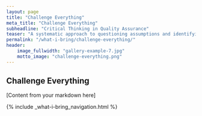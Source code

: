 ```yaml
---
layout: page
title: "Challenge Everything"
meta_title: "Challenge Everything"
subheadline: "Critical Thinking in Quality Assurance"
teaser: "A systematic approach to questioning assumptions and identifying potential issues"
permalink: "/what-i-bring/challenge-everything/"
header:
    image_fullwidth: "gallery-example-7.jpg"
    motto_image: "challenge-everything.png"
---
```


## Challenge Everything

[Content from your markdown here]

{% include _what-i-bring_navigation.html %}